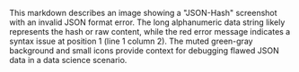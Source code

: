 This markdown describes an image showing a "JSON-Hash" screenshot with an invalid JSON format error. The long alphanumeric data string likely represents the hash or raw content, while the red error message indicates a syntax issue at position 1 (line 1 column 2). The muted green-gray background and small icons provide context for debugging flawed JSON data in a data science scenario.